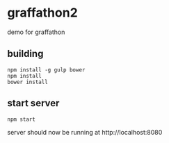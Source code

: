 # graffathon2
demo for graffathon

## building
```
npm install -g gulp bower
npm install
bower install
```

## start server
```
npm start
```

server should now be running at http://localhost:8080
